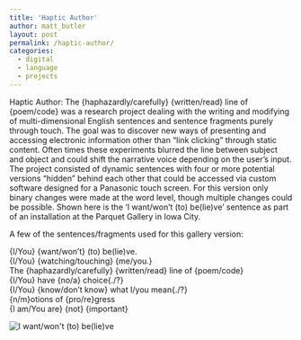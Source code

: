 ```yaml
---
title: 'Haptic Author'
author: matt_butler
layout: post
permalink: /haptic-author/
categories:
  - digital
  - language
  - projects
---
```

Haptic Author: The {haphazardly/carefully} {written/read} line of {poem/code} was a research project dealing with the writing and modifying of multi-dimensional English sentences and sentence fragments purely through touch. The goal was to discover new ways of presenting and accessing electronic information other than &#8220;link clicking&#8221; through static content. Often times these experiments blurred the line between subject and object and could shift the narrative voice depending on the user&#8217;s input. The project consisted of dynamic sentences with four or more potential versions &#8220;hidden&#8221; behind each other that could be accessed via custom software designed for a Panasonic touch screen. For this version only binary changes were made at the word level, though multiple changes could be possible. Shown here is the &#8216;I want/won&#8217;t (to) be(lie)ve&#8217; sentence as part of an installation at the Parquet Gallery in Iowa City.

A few of the sentences/fragments used for this gallery version:

{I/You} {want/won&#8217;t} (to) be(lie)ve.  
{I/You} {watching/touching} {me/you.}  
The {haphazardly/carefully} {written/read} line of {poem/code}  
{I/You} have {no/a} choice{./?}  
{I/You} {know/don&#8217;t know} what I/you mean{./?}  
{n/m}otions of {pro/re}gress  
{I am/You are} {not} {important}

![I want/won't (to) be(lie)ve][1]

 [1]: http://www.mbutler.org/images/touchcard.jpg
